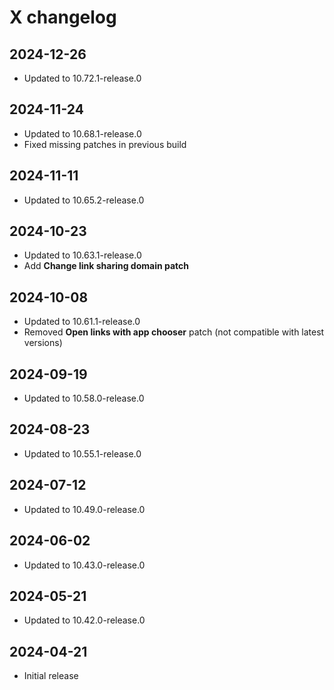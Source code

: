 # X changelog

## 2024-12-26
- Updated to 10.72.1-release.0

## 2024-11-24
- Updated to 10.68.1-release.0
- Fixed missing patches in previous build

## 2024-11-11
- Updated to 10.65.2-release.0

## 2024-10-23
- Updated to 10.63.1-release.0
- Add **Change link sharing domain patch**

## 2024-10-08
- Updated to 10.61.1-release.0
- Removed **Open links with app chooser** patch (not compatible with latest versions)

## 2024-09-19
- Updated to 10.58.0-release.0

## 2024-08-23
- Updated to 10.55.1-release.0

## 2024-07-12
- Updated to 10.49.0-release.0

## 2024-06-02
- Updated to 10.43.0-release.0

## 2024-05-21
- Updated to 10.42.0-release.0

## 2024-04-21
- Initial release
